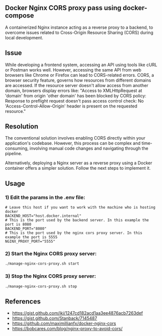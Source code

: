 ## Docker Nginx CORS proxy pass using docker-compose

A containerized Nginx instance acting as a reverse proxy to a backend, to overcome issues related to Cross-Origin Resource Sharing (CORS) during local development.

## Issue

While developing a frontend system, accessing an API using tools like cURL or Postman works well. However, accessing the same API from web browsers like Chrome or Firefox can lead to CORS-related errors. CORS, a browser security feature, governs how resources from different domains are accessed. If the resource server doesn't allow access from another domain, browsers display errors like:
"Access to XMLHttpRequest at 'domain' from origin 'other domain' has been blocked by CORS policy: Response to preflight request doesn't pass access control check: No 'Access-Control-Allow-Origin' header is present on the requested resource."

## Resolution

The conventional solution involves enabling CORS directly within your application's codebase. 
However, this process can be complex and time-consuming, involving manual code changes and navigating through the pipeline.

Alternatively, deploying a Nginx server as a reverse proxy using a Docker container offers a simpler solution. Follow the next steps to implement it.

## Usage

### 1) Edit the params in the .env file:

```dotenv
# Leave this host if you want to work with the machine who is hosting docker
BACKEND_HOST="host.docker.internal"
# This is the port used by the backend server. In this example the port is 8080
BACKEND_PORT="8080"
# This is the port used by the nginx cors proxy server. In this example the port is 5555
NGINX_PROXY_PORT="5555"
```

### 2) Start the Nginx CORS proxy server:

```bash
./manage-nginx-cors-proxy.sh start
```

### 3) Stop the Nginx CORS proxy server:

```bash
./manage-nginx-cors-proxy.sh stop
```

## References

- https://gist.github.com/iki/1247cd182acd1aa3ee4876acb7263def
- https://gist.github.com/Stanback/7145487
- https://github.com/maximillianfx/docker-nginx-cors
- https://bobcares.com/blog/nginx-proxy-to-avoid-cors/
